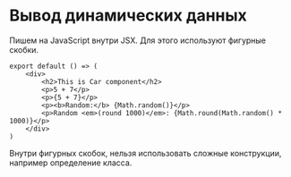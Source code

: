 # Вывод динамических данных

Пишем на JavaScript внутри JSX. Для этого используют фигурные скобки.

    export default () => (
        <div>
            <h2>This is Car component</h2>
            <p>5 + 7</p>
            <p>{5 + 7}</p>
            <p><b>Random:</b> {Math.random()}</p>
            <p>Random <em>(round 1000)</em>: {Math.round(Math.random() * 1000)}</p>
        </div>
    )
    
Внутри фигурных скобок, нельзя использовать сложные конструкции, например определение класса.
